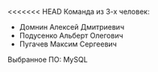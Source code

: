 <<<<<<< HEAD
Команда из 3-х человек:

* Домнин Алексей Дмитриевич
* Подусенко Альберт Олегович
* Пугачев Максим Сергеевич

Выбранное ПО: MySQL
